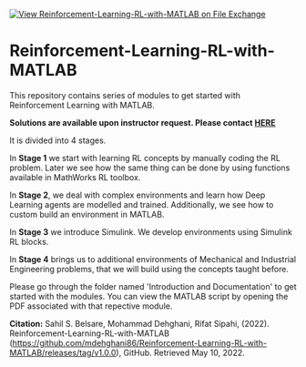 [![View Reinforcement-Learning-RL-with-MATLAB on File Exchange](https://www.mathworks.com/matlabcentral/images/matlab-file-exchange.svg)](https://www.mathworks.com/matlabcentral/fileexchange/111460-reinforcement-learning-rl-with-matlab)

# Reinforcement-Learning-RL-with-MATLAB
This repository contains series of modules to get started with Reinforcement Learning with MATLAB.

**Solutions are available upon instructor request. Please contact [HERE](mailto:mulusoy@mathworks.com?subject=[RL-Modules]%20RL%20with%20MATLAB)**

It is divided into 4 stages.

In **Stage 1** we start with learning RL concepts by manually coding the RL problem. Later 
we see how the same thing can be done by using functions available in MathWorks 
RL toolbox.

In **Stage 2**, we deal with complex environments and learn how Deep Learning agents 
are modelled and trained. Additionally, we see how to custom build an environment 
in MATLAB.

In **Stage 3** we introduce Simulink. We develop environments using Simulink RL blocks.

In **Stage 4** brings us to additional environments of Mechanical and Industrial 
Engineering problems, that we will build using the concepts taught before.

Please go through the folder named 'Introduction and Documentation' to get started with the modules.
You can view the MATLAB script by opening the PDF associated with that repective module.

**Citation:**
Sahil S. Belsare, Mohammad Dehghani, Rifat Sipahi, (2022). Reinforcement-Learning-RL-with-MATLAB (https://github.com/mdehghani86/Reinforcement-Learning-RL-with-MATLAB/releases/tag/v1.0.0), GitHub. Retrieved May 10, 2022.
